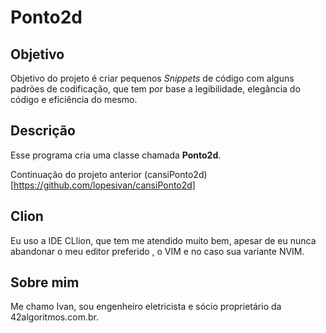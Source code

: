 # Ponto2d

## Objetivo

Objetivo do projeto é criar pequenos *Snippets*  de  código com alguns padrões de codificação,  que tem por base a legibilidade,  elegância do código e eficiência do mesmo.

## Descrição
Esse programa cria uma classe chamada **Ponto2d**.

Continuação do projeto anterior (cansiPonto2d)[https://github.com/lopesivan/cansiPonto2d]
## Clion

Eu uso a IDE CLlion,  que tem me atendido muito bem,  apesar de  eu nunca abandonar o meu editor preferido , o VIM e no caso sua variante NVIM.


## Sobre mim

Me chamo Ivan, sou engenheiro eletricista e sócio proprietário da 42algoritmos.com.br.






